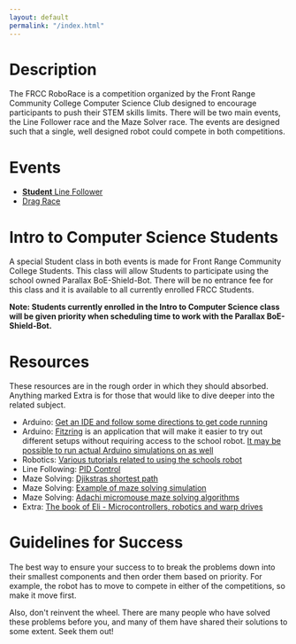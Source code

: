 ```yaml
---
layout: default
permalink: "/index.html"
---
```


# Description

The FRCC RoboRace is a competition organized by the Front Range Community College Computer Science Club designed to encourage participants to push their STEM skills limits.  There will be two main events, the Line Follower race and the Maze Solver race.  The events are designed such that a single, well designed robot could compete in both competitions.

# Events

* [**Student** Line Follower](/rules/line-follower/)
* [Drag Race](rules-drag-race)

# Intro to Computer Science Students

A special Student class in both events is made for Front Range Community College Students.  This class will allow Students to participate using the school owned Parallax BoE-Shield-Bot.  There will be no entrance fee for this class and it is available to all currently enrolled FRCC Students.

**Note: Students currently enrolled in the Intro to Computer Science class will be given priority when scheduling time to work with the Parallax BoE-Shield-Bot.**

# Resources

These resources are in the rough order in which they should absorbed.  Anything marked Extra is for those that would like to dive deeper into the related subject.

* Arduino: [Get an IDE and follow some directions to get code running](https://www.arduino.cc/en/Main/Software)
* Arduino: [Fitzring](http://fritzing.org/home/) is an application that will make it easier to try out different setups without requiring access to the school robot.  [It may be possible to run actual Arduino simulations on as well](http://tech.memoryimprintstudio.com/arduino-control-led-with-fritzing/)
* Robotics: [Various tutorials related to using the schools robot](https://learn.parallax.com/tutorials/board-education-shield-arduino)
* Line Following: [PID Control](http://www.drbit.nl/2014/10/pid-algorithm-implemented-line-following-robot/)
* Maze Solving: [Djikstras shortest path](https://www.geeksforgeeks.org/greedy-algorithms-set-6-dijkstras-shortest-path-algorithm/)
* Maze Solving: [Example of maze solving simulation](https://www.youtube.com/watch?v=qjEggw7ByrA)
* Maze Solving: [Adachi micromouse maze solving algorithms](http://www.micromouseonline.com/2008/05/27/adachi-micromouse-maze-solving-algorithms/)
* Extra: [The book of Eli - Microcontrollers, robotics and warp drives](https://community.nxp.com/docs/DOC-95170)

# Guidelines for Success

The best way to ensure your success to to break the problems down into their smallest components and then order them based on priority.  For example, the robot has to move to compete in either of the competitions, so make it move first.

Also, don't reinvent the wheel.  There are many people who have solved these problems before you, and many of them have shared their solutions to some extent.  Seek them out!